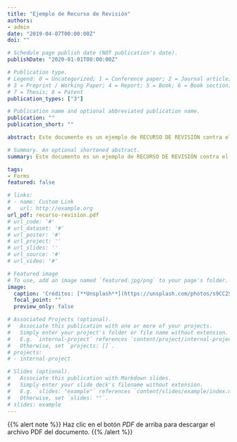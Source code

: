 ```yaml
---
title: "Ejemplo de Recurso de Revisión"
authors:
- admin
date: "2019-04-07T00:00:00Z"
doi: ""

# Schedule page publish date (NOT publication's date).
publishDate: "2020-01-01T00:00:00Z"

# Publication type.
# Legend: 0 = Uncategorized; 1 = Conference paper; 2 = Journal article;
# 3 = Preprint / Working Paper; 4 = Report; 5 = Book; 6 = Book section;
# 7 = Thesis; 8 = Patent
publication_types: ["3"]

# Publication name and optional abbreviated publication name.
publication: ""
publication_short: ""

abstract: Este documento es un ejemplo de RECURSO DE REVISIÓN contra el Decreto dictado por la Letrada de la Administración de Justicia de fecha 21 de noviembre de 2019, por infracción del artículo 575 de la Ley de Enjuiciamiento Civil.

# Summary. An optional shortened abstract.
summary: Este documento es un ejemplo de RECURSO DE REVISIÓN contra el Decreto dictado por la Letrada de la Administración de Justicia de fecha 21 de noviembre de 2019, por infracción del artículo 575 de la Ley de Enjuiciamiento Civil.

tags:
- Forms
featured: false

# links:
# - name: Custom Link
#   url: http://example.org
url_pdf: recurso-revision.pdf
# url_code: '#'
# url_dataset: '#'
# url_poster: '#'
# url_project: ''
# url_slides: ''
# url_source: '#'
# url_video: '#'

# Featured image
# To use, add an image named `featured.jpg/png` to your page's folder.
image:
  caption: 'Créditos: [**Unsplash**](https://unsplash.com/photos/s9CC2SKySJM)'
  focal_point: ""
  preview_only: false

# Associated Projects (optional).
#   Associate this publication with one or more of your projects.
#   Simply enter your project's folder or file name without extension.
#   E.g. `internal-project` references `content/project/internal-project/index.md`.
#   Otherwise, set `projects: []`.
# projects:
# - internal-project

# Slides (optional).
#   Associate this publication with Markdown slides.
#   Simply enter your slide deck's filename without extension.
#   E.g. `slides: "example"` references `content/slides/example/index.md`.
#   Otherwise, set `slides: ""`.
# slides: example
---
```


{{% alert note %}}
Haz clic en el botón *PDF* de arriba para descargar el archivo PDF del documento.
{{% /alert %}}
